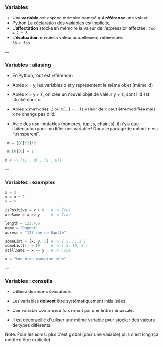 ### Variables

- Une **variable** est espace mémoire nommé qui **référence** une
  valeur
- <span class="label">Python</span> La déclaration des variables est implicite.
- L'**affectation** stocke en mémoire la valeur de l'expression affectée :
  `foo = 2 * 3`
- L'**évaluation** renvoie la valeur actuellement référencée. \
  `36 + foo`

--

### Variables : aliasing

- En Python, tout est référence :

-  Après x = y, les variables x et y représentent le même objet (même
id)

-  Après x = y + z, on crée un nouvel objet de valeur y + z, dont l’id
est stocké dans x.

-  Après x.methode(...) ou x[...] = ...  la valeur de x peut être
modifiée mais x ne change pas d’id.

-  Avec des non-mutables (nombres, tuples, chaînes), il n’y a que
l’affectation pour modifier une variable !  Donc le partage de mémoire
est “transparent”.

```python
 m = [[0]*2]*2

 m [0][0] = 1

m # -> [[1 , 0] , [1 , 0]]
```

--

### Variables : exemples

```python
x = 3
y = x + 2
x = 5

isPositive = x > 0   # -> True
areSame = x == y     # -> True

length = 123.456
name = 'Dupont'
adress = "123 rue de Gaulle"

someList = [x, y, 3] # -> [ 5, 5, 3 ]
someList[1] = 10     # -> [ 5, 10, 3 ]
stillSame = x == y   # -> True

x = "Une bien mauvaise idée"
```

--

### Variables : conseils

- Utilisez des noms évocateurs.

- Les variables **doivent** être systématiquement initialisées.

- Une variable commence forcément par une lettre minuscule.

- Il est déconseillé d'utiliser une même variable pour stocker des
  valeurs de types différents.

Note:
Pour les noms: plus c'est global (pour une variable) plus c'est long
(ça mérite d'être explicite).
